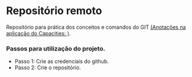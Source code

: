 # Repositório remoto
Repositório para prática dos conceitos e comandos do GIT
<a href="[https://app.capacities.io/home/1cfd4619-aff1-4a3f-a08d-51625aa5fa9b]" target="_blank">(Anotações na aplicação do Capacities: )</a>.
### Passos para utilização do projeto.
- Passo 1: Crie as credenciais do github.
- Passo 2: Crie o repositório.
